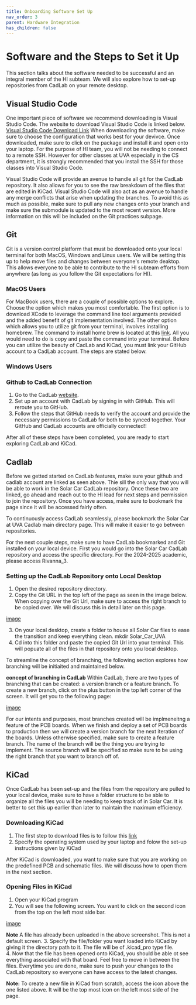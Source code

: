 ```yaml
---
title: Onboarding Software Set Up
nav_order: 3
parent: Hardware Integration
has_children: false
---
```


# Software and the Steps to Set it Up
This section talks about the software needed to be successful and an integral member of the HI subteam. We will also explore how to set-up repositories from CadLab on your remote desktop.

## Visual Studio Code
One important piece of software we recommend downloading is Visual Studio Code. The website to download Visual Studio Code is linked below.
[Visual Studio Code Download Link](https://code.visualstudio.com/download)
When downloading the software, make sure to choose the configuration that works best for your devivce. Once downloaded, make sure to click on the package and install it and open onto your laptop. For the purpose of HI team, you will not be needing to connect to a remote SSH. However for other classes at UVA especially in the CS department, it is strongly recommended that you install the SSH for those classes into Visual Studio Code. 

Visual Studio Code will provide an avenue to handle all git for the CadLab repository. It also allows for you to see the raw breakdown of the files that are edited in KiCad. Visual Studio Code will also act as an avenue to handle any merge conflicts that arise when updating the branches. To avoid this as much as possible, make sure to pull any new changes onto your branch and make sure the submodule is updated to the most recent version. More information on this will be included on the Git practices subpage. 

## Git
Git is a version control platform that must be downloaded onto your local terminal for both MacOS, Windows and Linux users. We will be setting this up to help move files and changes between everyone's remote deaktop. This allows everyone to be able to contribute to the HI subteam efforts from anywhere (as long as you follow the Git expectations for HI).
### MacOS Users
For MacBook users, there are a couple of possible options to explore. Choose the option which makes you most comfortable. The first option is to download XCode to leverage the command line tool arguments provided and the added benefit of git implementation involved. The other option which allows you to utilize git from your terminal, involves installing homebrew. The command to install home brew is located at this [link](https://git-scm.com/download/mac). All you would need to do is copy and paste the command into your terminal.
Before you can utilize the beauty of CadLab and KiCad, you must link your GitHub account to a CadLab account. The steps are stated below.
### Windows Users


### Github to CadLab Connection
1. Go to the CadLab [website](cadlab.io). 
2. Set up an account with CadLab by signing in with GitHub. This will reroute you to GitHub. 
3. Follow the steps that GitHub needs to verify the account and provide the necessary permissions to CadLab for both to be synced together. Your GitHub and CadLab accounts are officially connected!!

After all of these steps have been completed, you are ready to start exploring CadLab and KiCad.

## Cadlab
Before we getted started on CadLab features, make sure your github and cadlab account are linked as seen above. Thie sill the only way that you will be able to work in the Solar Car CadLab repository. Once these two are linked, go ahead and reach out to the HI lead for next steps and permission to join the repository. Once you have access, make sure to bookmark the page since it will be accessed fairly often. 

To continuously access CadLab seamlessly, please bookmark the Solar Car at UVA Cadlab main directory page. This will make it easier to go between repositories. 

For the next couple steps, make sure to have CadLab bookmarked and Git installed on your local device. First you would go into the Solar Car CadLab repository and access the specific directory. For the 2024-2025 academic, please access Rivanna_3. 

### Setting up the CadLab Repository onto Local Desktop

1. Open the desired repository directory. 
2. Copy the Git URL in the top left of the page as seen in the image below. When copying over the Git Url, make sure to access the right branch to be copied over. We will discuss this in detail later on this page.  

[image](/solarcaratuva.github.io/HI/images/Screenshot%202024-09-21%20at%204.06.02 PM.png)

3. On your local desktop, create a folder to house all Solar Car files to ease the transition and keep everything clean. 
        mkdir Solar_Car_UVA
4. Cd into this folder and paste the copied Git Url into your terminal. This will popuate all of the files in that repository onto you local desktop. 

To streamline the concept of branching, the following section explores how branching will be initiaited and maintained below. 

**concept of branching in CadLab**
Within CadLab, there are two types of branching that can be created: a version branch or a feature branch. To create a new branch, click on the plus button in the top left corner of the screen. It will get you to the following page:

[image](/solarcaratuva.github.io/HI/images/Screenshot%202024-09-22%20at%2012.33.08 PM.png)

For our intents and purposes, most branches created will be implmeneitng a feature of the PCB boards. When we finish and deploy a set of PCB boards to production then we will create a version branch for the next iteration of the boards. Unless otherwise specified, make sure to create a feature branch. The name of the branch will be the thing you are trying to implement. The source branch will be specified so make sure to be using the right branch that you want to branch off of. 

## KiCad
Once CadLab has been set-up and the files from the repository are pulled to your local device, make sure to have a folder structure to be able to organize all the files you will be needing to keep track of in Solar Car. It is better to set this up earlier than later to maintain the maximum efficiency. 

### Downloading KiCad
1. The first step to download files  is to follow this [link](https://www.kicad.org/download/)
2. Specify the operating system used by your laptop and folow the set-up instructions given by KiCad

After KiCad is downloaded, you want to make sure that you are working on the predefined PCB and schematic files. We will discuss how to open them in the next section. 

### Opening Files in KiCad

1. Open your KiCad program
2. You will see the following screen. You want to click on the second icon from the top on the left most side bar. 

[image](/solarcaratuva.github.io/HI/images/Screenshot%202024-09-22%20at%2012.41.53 PM.png)

**Note** A file has already been uploaded in the above screenshot. This is not a default screen.
3. Specify the file/folder you want loaded into KiCad by giving it the directory path to it. The file will be of .kicad_pro type file.  
4. Now that the file has been opened onto KiCad, you should be able ot see everything associated with that board. Feel free to move in between the files. Everytime you are done, make sure to push your changes to the CadLab repository so everyone can have access to the latest changes. 

**Note:**
    To create a new  file in KiCad from scratch, access the icon above the one listed above.  It will be the top most icon on the left most side of the page. 

